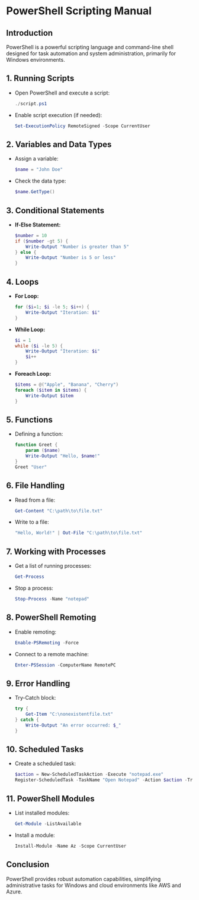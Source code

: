 # PowerShell Scripting Manual

## Introduction
PowerShell is a powerful scripting language and command-line shell designed for task automation and system administration, primarily for Windows environments.

## 1. Running Scripts
- Open PowerShell and execute a script:
  ```powershell
  ./script.ps1
  ```
- Enable script execution (if needed):
  ```powershell
  Set-ExecutionPolicy RemoteSigned -Scope CurrentUser
  ```

## 2. Variables and Data Types
- Assign a variable:
  ```powershell
  $name = "John Doe"
  ```
- Check the data type:
  ```powershell
  $name.GetType()
  ```

## 3. Conditional Statements
- **If-Else Statement:**
  ```powershell
  $number = 10
  if ($number -gt 5) {
      Write-Output "Number is greater than 5"
  } else {
      Write-Output "Number is 5 or less"
  }
  ```

## 4. Loops
- **For Loop:**
  ```powershell
  for ($i=1; $i -le 5; $i++) {
      Write-Output "Iteration: $i"
  }
  ```
- **While Loop:**
  ```powershell
  $i = 1
  while ($i -le 5) {
      Write-Output "Iteration: $i"
      $i++
  }
  ```
- **Foreach Loop:**
  ```powershell
  $items = @("Apple", "Banana", "Cherry")
  foreach ($item in $items) {
      Write-Output $item
  }
  ```

## 5. Functions
- Defining a function:
  ```powershell
  function Greet {
      param ($name)
      Write-Output "Hello, $name!"
  }
  Greet "User"
  ```

## 6. File Handling
- Read from a file:
  ```powershell
  Get-Content "C:\path\to\file.txt"
  ```
- Write to a file:
  ```powershell
  "Hello, World!" | Out-File "C:\path\to\file.txt"
  ```

## 7. Working with Processes
- Get a list of running processes:
  ```powershell
  Get-Process
  ```
- Stop a process:
  ```powershell
  Stop-Process -Name "notepad"
  ```

## 8. PowerShell Remoting
- Enable remoting:
  ```powershell
  Enable-PSRemoting -Force
  ```
- Connect to a remote machine:
  ```powershell
  Enter-PSSession -ComputerName RemotePC
  ```

## 9. Error Handling
- Try-Catch block:
  ```powershell
  try {
      Get-Item "C:\nonexistentfile.txt"
  } catch {
      Write-Output "An error occurred: $_"
  }
  ```

## 10. Scheduled Tasks
- Create a scheduled task:
  ```powershell
  $action = New-ScheduledTaskAction -Execute "notepad.exe"
  Register-ScheduledTask -TaskName "Open Notepad" -Action $action -Trigger (New-ScheduledTaskTrigger -AtStartup) -User "SYSTEM"
  ```

## 11. PowerShell Modules
- List installed modules:
  ```powershell
  Get-Module -ListAvailable
  ```
- Install a module:
  ```powershell
  Install-Module -Name Az -Scope CurrentUser
  ```

## Conclusion
PowerShell provides robust automation capabilities, simplifying administrative tasks for Windows and cloud environments like AWS and Azure.

